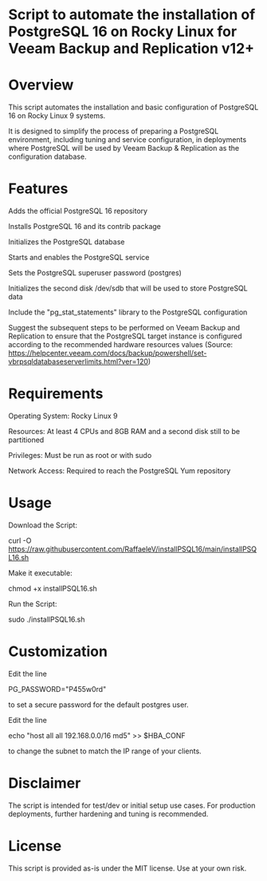 Script to automate the installation of PostgreSQL 16 on Rocky Linux for Veeam Backup and Replication v12+
=========================================================================================================

Overview
========
This script automates the installation and basic configuration of PostgreSQL 16 on Rocky Linux 9 systems.

It is designed to simplify the process of preparing a PostgreSQL environment, including tuning and service configuration, in deployments where PostgreSQL will be used by Veeam Backup & Replication as the configuration database.

Features
========
Adds the official PostgreSQL 16 repository

Installs PostgreSQL 16 and its contrib package

Initializes the PostgreSQL database

Starts and enables the PostgreSQL service

Sets the PostgreSQL superuser password (postgres)

Initializes the second disk /dev/sdb that will be used to store PostgreSQL data

Include the "pg_stat_statements" library to the PostgreSQL configuration

Suggest the subsequent steps to be performed on Veeam Backup and Replication to ensure that the PostgreSQL target instance is configured according to the recommended hardware resources values (Source: https://helpcenter.veeam.com/docs/backup/powershell/set-vbrpsqldatabaseserverlimits.html?ver=120) 

Requirements
============
Operating System: Rocky Linux 9

Resources: At least 4 CPUs and 8GB RAM and a second disk still to be partitioned

Privileges: Must be run as root or with sudo

Network Access: Required to reach the PostgreSQL Yum repository

Usage
=====
Download the Script:

  curl -O https://raw.githubusercontent.com/RaffaeleV/installPSQL16/main/installPSQL16.sh

Make it executable:

  chmod +x installPSQL16.sh

Run the Script:

  sudo ./installPSQL16.sh

Customization
=============
Edit the line

  PG_PASSWORD="P455w0rd"

to set a secure password for the default postgres user.

Edit the line

  echo "host    all             all             192.168.0.0/16            md5" >> $HBA_CONF

to change the subnet to match the IP range of your clients.



Disclaimer
==========
The script is intended for test/dev or initial setup use cases. For production deployments, further hardening and tuning is recommended.

License
=======
This script is provided as-is under the MIT license. Use at your own risk.
